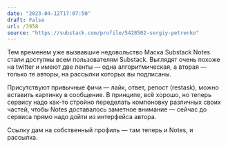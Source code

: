 ```yaml
---
date: "2023-04-12T17:07:50"
draft: False
url: /3958
source: "https://substack.com/profile/5428502-sergiy-petrenko"
---
```


Тем временем уже вызвавшие недовольство Маска Substack Notes стали доступны всем пользователям Substack. Выглядят очень похоже на twitter и имеют две ленты — одна алгоритмическая, а вторая — только те авторы, на рассылки которых вы подписаны.

Присутствуют привычные фичи — лайк, ответ, репост (restask), можно вставить картинку в сообщение. В принципе, всё хорошо, но теперь сервису надо как-то стройно переделать компоновку различных своих частей, чтобы Notes доставалось заметное внимание — сейчас до сервиса прямо надо дойти из интерфейса автора.

Ссылку дам на собственный профиль — там теперь и Notes, и рассылка.
